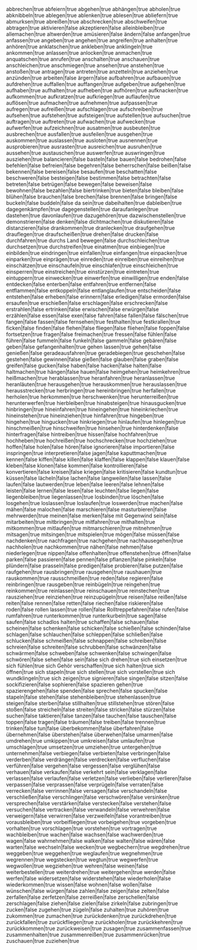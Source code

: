 abbrechen|true
abfeiern|true
abgehen|true
abhängen|true
abholen|true
abknibbeln|true
ablegen|true
ablenken|true
ablesen|true
abliefern|true
abmurksen|true
abreißen|true
abschrecken|true
abschweifen|true
abtragen|true
aktivieren|false
akzeptieren|false
alleinbleiben|true
allemachen|true
altwerden|true
amüsieren|false
ändern|false
anfangen|true
anfassen|true
angeben|true
angehen|true
angreifen|true
anhalten|true
anhören|true
anklatschen|true
ankleben|true
anklingeln|true
ankommen|true
anlassen|true
anlocken|true
anmachen|true
anquatschen|true
anrufen|true
anschalten|true
anschauen|true
anschleichen|true
anschmiegen|true
ansehen|true
anstehen|true
anstoßen|true
antragen|true
antreten|true
anzetteln|true
anziehen|true
anzünden|true
arbeiten|false
ärgern|false
aufbahren|true
aufbauen|true
aufdrehen|true
auffallen|true
auffangen|true
aufgeben|true
aufgehen|true
aufhaben|true
aufhalten|true
aufheben|true
aufhören|true
aufknacken|true
aufkommen|true
aufkratzen|true
aufkriegen|true
auflaufen|true
auflösen|true
aufmachen|true
aufnehmen|true
aufpassen|true
aufregen|true
aufreißen|true
aufschlagen|true
aufschreiben|true
aufsehen|true
aufstehen|true
aufsteigen|true
aufstellen|true
aufsuchen|true
auftragen|true
auftreten|true
aufwachen|true
aufwecken|true
aufwerfen|true
aufzeichnen|true
ausatmen|true
ausbeuten|true
ausbrechen|true
ausfallen|true
ausfeilen|true
ausgehen|true
auskommen|true
auslassen|true
ausloten|true
ausnennen|true
ausprobieren|true
ausrasten|true
ausreichen|true
ausruhen|true
aussehen|true
austauschen|true
auswerfen|true
auswringen|true
ausziehen|true
balancieren|false
basteln|false
bauen|false
bedrohen|false
befehlen|false
befreien|false
begehren|false
beherrschen|false
beißen|false
bekennen|false
bereisen|false
besaufen|true
beschatten|false
beschweren|false
besteigen|false
bestimmen|false
betrachten|false
betreten|false
betrügen|false
bewegen|false
beweisen|false
bewohnen|false
bezahlen|false
biertrinken|true
bieten|false
bleiben|false
blühen|false
brauchen|false
brechen|false
brennen|false
bringen|false
buckeln|false
buddeln|false
da sein|true
dabeihalten|true
dableiben|true
dagegenkämpfen|true
dagegenstellen|true
daraufanlegen|true
dastehen|true
davonlaufen|true
dazugehören|true
dazwischenstellen|true
demonstrieren|false
denken|false
dichtmachen|true
diskutieren|false
distanzieren|false
drankommen|true
dranlecken|true
draufgehen|true
drauflegen|true
draufscheißen|true
drehen|false
drucken|false
durchfahren|true
durchs Land bewegen|false
durchschleichen|true
durchsetzen|true
durchstreifen|true
einatmen|true
einbiegen|true
einbilden|true
eindringen|true
einfallen|true
einfangen|true
einpacken|true
einparken|true
einprägen|true
einreden|true
einreiben|true
einreihen|true
einschätzen|true
einschaufeln|true
einschlafen|true
einschleichen|true
einsperren|true
einstreichen|true
einstürzen|true
eintreten|true
eintuppern|true
einwecken|true
einwerfen|true
einwilligen|true
enden|false
entdecken|false
enterben|false
entfahren|true
entfernen|false
entflammen|false
entkoppeln|false
entlanglaufen|true
entscheiden|false
entstehen|false
erheben|false
erinnern|false
erledigen|false
ermorden|false
ersaufen|true
erschießen|false
erschlagen|false
erschrecken|false
erstrahlen|false
ertrinken|false
erwischen|false
erwürgen|false
erzählen|false
essen|false
exen|false
fahren|false
fallen|false
fälschen|true
fangen|false
fassen|false
fernsehen|true
festhalten|true
festkrallen|true
ficken|false
finden|false
flehen|false
fliegen|false
fliehen|false
foppen|false
fortsetzen|true
fragen|false
freimachen|true
fressen|false
fühlen|false
führen|false
fummeln|false
funkeln|false
gammeln|false
gebären|false
geben|false
gefangenhalten|true
gehen lassen|true
gehen|false
genießen|false
geradeausfahren|true
geradebiegen|true
geschehen|false
gestehen|false
gewinnen|false
gießen|false
glauben|false
graben|false
greifen|false
gucken|false
haben|false
hacken|false
halten|false
haltmachen|true
hängen|false
hauen|false
heimgehen|true
heimkehren|true
heißmachen|true
herablassen|true
heranfahren|true
heranlassen|true
heranläuten|true
herausgehen|true
herauskommen|true
herauslassen|true
herausstrecken|true
herbringen|true
hereinbringen|true
herfallen|true
herholen|true
herkommen|true
herschwenken|true
herunterreißen|true
herunterwerfen|true
hierbleiben|true
hinabsteigen|true
hinausgucken|true
hinbringen|true
hineinfahren|true
hineingehen|true
hineinkriechen|true
hineinstehen|true
hineinziehen|true
hinfahren|true
hingeben|true
hingehen|true
hingucken|true
hinkriegen|true
hinlaufen|true
hinlegen|true
hinschmeißen|true
hinschweifen|true
hinsehen|true
hinterdenken|false
hinterfragen|false
hintreiben|true
hissen|false
hochfahren|true
hochheben|true
hochreißen|true
hochschrecken|true
hochziehen|true
hoffen|false
holen|false
hören|false
ignorieren|false
importieren|false
inspringen|true
interpretieren|false
jagen|false
kaputtmachen|true
kennen|false
kiffen|false
killen|false
klaffen|false
klappen|false
klauen|false
kleben|false
klonen|false
kommen|false
kontrollieren|false
konvertieren|false
kreisen|false
kriegen|false
kritisieren|false
kundtun|true
küssen|false
lächeln|false
lachen|false
langweilen|false
lassen|false
laufen|false
lautwerden|true
leben|false
leeren|false
lehnen|false
leisten|false
lernen|false
lesen|false
leuchten|false
liegen|false
liegenbleiben|true
liegenlassen|true
losbinden|true
löschen|false
losgehen|true
loslassen|true
loslaufen|true
loswerden|true
machen|false
mähen|false
malochen|false
marschieren|false
masturbieren|false
mehrwerden|true
meinen|false
merken|false
mit Gegenwind sein|false
mitarbeiten|true
mitbringen|true
mitfahren|true
mithalten|true
mitkommen|true
mitlaufen|true
mitmarschieren|true
mitnehmen|true
mitsagen|true
mitsingen|true
mitspielen|true
mögen|false
müssen|false
nachdenken|true
nachfragen|true
nachgehen|true
nachhausegehen|true
nachholen|true
nachkommen|true
nähen|false
nehmen|false
niederlegen|true
nippen|false
offenhalten|true
offenstehen|true
öffnen|false
parken|false
passieren|false
pennen|false
pflanzen|false
pinkeln|false
plündern|false
prasseln|false
predigen|false
probieren|false
putzen|false
raufgehen|true
rausbringen|true
rausgehen|true
raushauen|true
rauskommen|true
rausschmeißen|true
reden|false
regieren|false
reinbringen|true
rausgeben|true
reinbügeln|true
reingehen|true
reinkommen|true
reinlassen|true
reinschauen|true
reinstechen|true
rausziehen|true
reinziehen|true
reinzupügeln|true
reisen|false
reißen|false
reiten|false
rennen|false
retten|false
riechen|false
riskieren|false
roden|false
rollen lassen|true
rollen|false
Rolltreppefahren|false
rufen|false
rumfahren|true
runterkommen|true
runterkurbeln|true
sagen|false
saufen|false
schadlos halten|true
schaffen|false
schauen|false
scheinen|false
schenken|false
schicken|false
schießen|false
schinden|false
schlagen|false
schlauchen|false
schleppen|false
schließen|false
schlucken|false
schmeißen|false
schnappen|false
schreiben|false
schreien|false
schreiten|false
schrubben|false
schwänzen|false
schwärmen|false
schweben|false
schwenken|false
schwingen|false
schwören|false
sehen|false
sein|false
sich drehen|true
sich einsetzen|true
sich fühlen|true
sich Gehör verschaffen|true
sich halten|true
sich öffnen|true
sich stapeln|true
sich stellen|true
sich vorstellen|true
sich wundklingeln|true
sich zeigen|true
signieren|false
singen|false
sitzen|false
sockifizieren|false
sophieren|false
spazieren gehen|true
spazierengehen|false
spenden|false
sprechen|false
spucken|false
stapeln|false
stehen|false
stehenbleiben|true
stehenlassen|true
steigen|false
sterben|false
stillhalten|true
stillstehen|true
stören|false
stoßen|false
streicheln|false
streiten|false
stricken|false
stürzen|false
suchen|false
taktieren|false
tanzen|false
tauchen|false
tauschen|false
toppen|false
tragen|false
träumen|false
treiben|false
trennen|true
trinken|false
tun|false
überbekommen|false
überfahren|false
übernehmen|false
überstehen|false
überwehen|false
umarmen|false
umdrehen|true
umkippen|true
umkreisen|false
umlaufen|true
umschlagen|true
umsetzen|true
umziehen|true
untergehen|true
unternehmen|false
verbiegen|false
verbieten|false
verbringen|false
verderben|false
verdrängen|false
verdrecken|false
verfluchen|false
verführen|false
vergehen|false
vergessen|false
verglühen|false
verhauen|false
verkaufen|false
verkehrt sein|false
verklagen|false
verlassen|false
verlaufen|false
verletzen|false
verlieben|false
verlieren|false
verpassen|false
verprassen|false
verprügeln|false
verraten|false
verrecken|false
verrinnen|false
versagen|false
verschandeln|false
verschließen|false
verschlingen|false
verschwören|false
versinken|true
versprechen|false
verstärken|false
verstecken|false
verstehen|false
versuchen|false
vertracken|false
verwandeln|false
verwehren|false
verweigern|false
verwirren|false
verzweifeln|false
vorantreiben|true
vorausbleiben|true
vorbeifliegen|true
vorbeigehen|true
vorgeben|true
vorhalten|true
vorschlagen|true
vorstehen|true
vortragen|true
wachbleiben|true
wachen|false
wachsen|false
wachwerden|true
wagen|false
wahrnehmen|false
walken|false
walten|false
wären|false
warten|false
wechseln|false
wecken|true
wegbechern|true
wegdrehen|true
weggeben|true
weggehen|true
weglaufen|true
wegnehmen|true
wegrennen|true
wegstecken|true
wegtun|true
wegwerfen|true
wegwollen|true
wegziehen|true
wehren|false
weinen|false
weiterbestellen|true
weiterdrehen|true
weitergehen|true
werden|false
werfen|false
widersetzen|false
widerstehen|false
wiederholen|false
wiederkommen|true
wissen|false
wohnen|false
wollen|false
wünschen|false
würgen|false
zahlen|false
zeigen|false
zelten|false
zerfallen|false
zerfetzen|false
zerreißen|false
zerschellen|false
zerschlagen|false
ziehen|false
zielen|false
zirkeln|false
zubringen|true
zucken|false
zugehen|true
zügeln|false
zuhalten|true
zuhören|true
zukommen|true
zumachen|true
zurückdenken|true
zurückdrehen|true
zurückfallen|true
zurückfliegen|true
zurückholen|true
zurückkehren|true
zurückkommen|true
zurückweisen|true
zusagen|true
zusammenfassen|true
zusammenhalten|true
zusammenreißen|true
zusammenrücken|true
zuschauen|true
zuziehen|true
